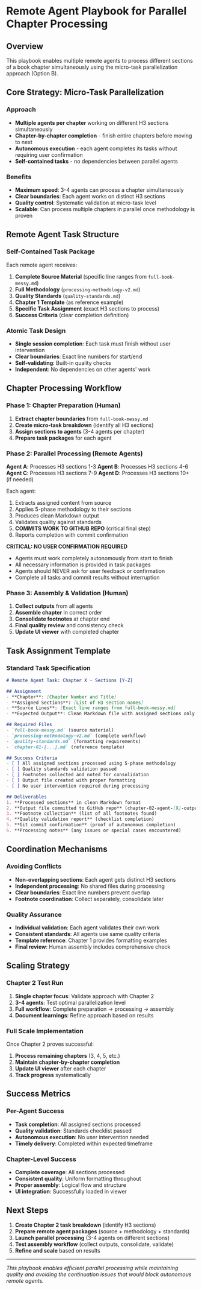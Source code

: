 # Remote Agent Playbook for Parallel Chapter Processing

## Overview

This playbook enables multiple remote agents to process different sections of a book chapter simultaneously using the micro-task parallelization approach (Option B).

## Core Strategy: Micro-Task Parallelization

### Approach
- **Multiple agents per chapter** working on different H3 sections simultaneously
- **Chapter-by-chapter completion** - finish entire chapters before moving to next
- **Autonomous execution** - each agent completes its tasks without requiring user confirmation
- **Self-contained tasks** - no dependencies between parallel agents

### Benefits
- **Maximum speed**: 3-4 agents can process a chapter simultaneously
- **Clear boundaries**: Each agent works on distinct H3 sections
- **Quality control**: Systematic validation at micro-task level
- **Scalable**: Can process multiple chapters in parallel once methodology is proven

## Remote Agent Task Structure

### Self-Contained Task Package
Each remote agent receives:

1. **Complete Source Material** (specific line ranges from `full-book-messy.md`)
2. **Full Methodology** (`processing-methodology-v2.md`)
3. **Quality Standards** (`quality-standards.md`)
4. **Chapter 1 Template** (as reference example)
5. **Specific Task Assignment** (exact H3 sections to process)
6. **Success Criteria** (clear completion definition)

### Atomic Task Design
- **Single session completion**: Each task must finish without user intervention
- **Clear boundaries**: Exact line numbers for start/end
- **Self-validating**: Built-in quality checks
- **Independent**: No dependencies on other agents' work

## Chapter Processing Workflow

### Phase 1: Chapter Preparation (Human)
1. **Extract chapter boundaries** from `full-book-messy.md`
2. **Create micro-task breakdown** (identify all H3 sections)
3. **Assign sections to agents** (3-4 agents per chapter)
4. **Prepare task packages** for each agent

### Phase 2: Parallel Processing (Remote Agents)
**Agent A**: Processes H3 sections 1-3
**Agent B**: Processes H3 sections 4-6
**Agent C**: Processes H3 sections 7-9
**Agent D**: Processes H3 sections 10+ (if needed)

Each agent:
1. Extracts assigned content from source
2. Applies 5-phase methodology to their sections
3. Produces clean Markdown output
4. Validates quality against standards
5. **COMMITS WORK TO GITHUB REPO** (critical final step)
6. Reports completion with commit confirmation

**CRITICAL: NO USER CONFIRMATION REQUIRED**
- Agents must work completely autonomously from start to finish
- All necessary information is provided in task packages
- Agents should NEVER ask for user feedback or confirmation
- Complete all tasks and commit results without interruption

### Phase 3: Assembly & Validation (Human)
1. **Collect outputs** from all agents
2. **Assemble chapter** in correct order
3. **Consolidate footnotes** at chapter end
4. **Final quality review** and consistency check
5. **Update UI viewer** with completed chapter

## Task Assignment Template

### Standard Task Specification
```markdown
# Remote Agent Task: Chapter X - Sections [Y-Z]

## Assignment
- **Chapter**: [Chapter Number and Title]
- **Assigned Sections**: [List of H3 section names]
- **Source Lines**: [Exact line ranges from full-book-messy.md]
- **Expected Output**: Clean Markdown file with assigned sections only

## Required Files
- `full-book-messy.md` (source material)
- `processing-methodology-v2.md` (complete workflow)
- `quality-standards.md` (formatting requirements)
- `chapter-01-[...].md` (reference template)

## Success Criteria
- [ ] All assigned sections processed using 5-phase methodology
- [ ] Quality standards validation passed
- [ ] Footnotes collected and noted for consolidation
- [ ] Output file created with proper formatting
- [ ] No user intervention required during processing

## Deliverables
1. **Processed sections** in clean Markdown format
2. **Output file committed to GitHub repo** (chapter-02-agent-[X]-output.md)
3. **Footnote collection** (list of all footnotes found)
4. **Quality validation report** (checklist completion)
5. **Git commit confirmation** (proof of autonomous completion)
6. **Processing notes** (any issues or special cases encountered)
```

## Coordination Mechanisms

### Avoiding Conflicts
- **Non-overlapping sections**: Each agent gets distinct H3 sections
- **Independent processing**: No shared files during processing
- **Clear boundaries**: Exact line numbers prevent overlap
- **Footnote coordination**: Collect separately, consolidate later

### Quality Assurance
- **Individual validation**: Each agent validates their own work
- **Consistent standards**: All agents use same quality criteria
- **Template reference**: Chapter 1 provides formatting examples
- **Final review**: Human assembly includes comprehensive check

## Scaling Strategy

### Chapter 2 Test Run
1. **Single chapter focus**: Validate approach with Chapter 2
2. **3-4 agents**: Test optimal parallelization level
3. **Full workflow**: Complete preparation → processing → assembly
4. **Document learnings**: Refine approach based on results

### Full Scale Implementation
Once Chapter 2 proves successful:
1. **Process remaining chapters** (3, 4, 5, etc.)
2. **Maintain chapter-by-chapter completion**
3. **Update UI viewer** after each chapter
4. **Track progress** systematically

## Success Metrics

### Per-Agent Success
- **Task completion**: All assigned sections processed
- **Quality validation**: Standards checklist passed
- **Autonomous execution**: No user intervention needed
- **Timely delivery**: Completed within expected timeframe

### Chapter-Level Success
- **Complete coverage**: All sections processed
- **Consistent quality**: Uniform formatting throughout
- **Proper assembly**: Logical flow and structure
- **UI integration**: Successfully loaded in viewer

## Next Steps

1. **Create Chapter 2 task breakdown** (identify H3 sections)
2. **Prepare remote agent packages** (source + methodology + standards)
3. **Launch parallel processing** (3-4 agents on different sections)
4. **Test assembly workflow** (collect outputs, consolidate, validate)
5. **Refine and scale** based on results

---

*This playbook enables efficient parallel processing while maintaining quality and avoiding the continuation issues that would block autonomous remote agents.*
